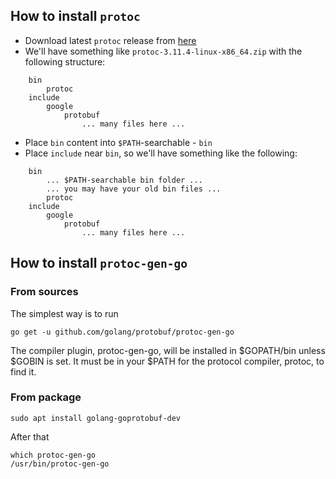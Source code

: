 ## How to install `protoc`

- Download latest `protoc` release from [here](https://github.com/protocolbuffers/protobuf/releases)
- We'll have something like `protoc-3.11.4-linux-x86_64.zip` with the following structure:
```text
    bin
        protoc
    include
        google
            protobuf
                ... many files here ...
```
- Place `bin` content into `$PATH`-searchable - `bin`
- Place `include` near `bin`, so we'll have something like the following:
```text
    bin
        ... $PATH-searchable bin folder ...
        ... you may have your old bin files ...
        protoc
    include
        google
            protobuf
                ... many files here ...
``` 

## How to install `protoc-gen-go`
### From sources
The simplest way is to run 
```
go get -u github.com/golang/protobuf/protoc-gen-go
```
The compiler plugin, protoc-gen-go, will be installed in $GOPATH/bin unless $GOBIN is set. It must be in your $PATH for the protocol compiler, protoc, to find it.
### From package
```
sudo apt install golang-goprotobuf-dev
```
After that
```
which protoc-gen-go
/usr/bin/protoc-gen-go
```
